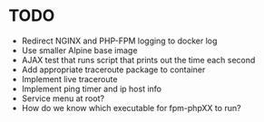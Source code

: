 # TODO

- Redirect NGINX and PHP-FPM logging to docker log
- Use smaller Alpine base image
- AJAX test that runs script that prints out the time each second 
- Add appropriate traceroute package to container
- Implement live traceroute
- Implement ping timer and ip host info
- Service menu at root?
- How do we know which executable for fpm-phpXX to run?

